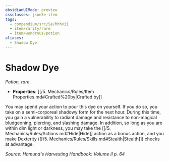 ```yaml
---
obsidianUIMode: preview
cssclasses: json5e-item
tags:
  - compendium/src/5e/hhhvii
  - item/rarity/rare
  - item/wondrous/potion
aliases:
  - Shadow Dye
---
```

# Shadow Dye
*Potion, rare*  

- **Properties**: [[/5. Mechanics/Rules/Item Properties.md#Crafted%20by\|Crafted by]]

You may spend your action to pour this dye on yourself. If you do so, you take on a semi-corporeal shadowy form for the next hour. During this time, you gain a vulnerability to radiant damage and resistance to non-magical bludgeoning, piercing, and slashing damage. In addition, so long as you are within dim light or darkness, you may take the [[/5. Mechanics/Rules/Actions.md#Hide\|Hide]] action as a bonus action, and you make Dexterity ([[/5. Mechanics/Rules/Skills.md#Stealth\|Stealth]]) checks at advantage.

*Source: Hamund's Harvesting Handbook: Volume II p. 64*
